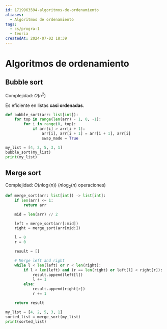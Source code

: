 ```yaml
---
id: 1719963594-algoritmos-de-ordenamiento
aliases:
  - Algoritmos de ordenamiento
tags:
  - cs/progra-1
  - teoria
createdAt: 2024-07-02 18:39
---
```


# Algoritmos de ordenamiento

## Bubble sort

Complejidad: $O(n^{2})$

Es eficiente en listas **casi ordenadas**.

```python
def bubble_sort(arr: list[int]):
    for top in range(len(arr) - 1, 0, -1):
        for i in range(0, top):
            if arr[i] > arr[i + 1]:
                arr[i], arr[i + 1] = arr[i + 1], arr[i]
                swap_made = True

my_list = [4, 2, 5, 3, 1]
bubble_sort(my_list)
print(my_list)
```

## Merge sort

Complejidad: $O(n\log(n))$ ($n\log_{2}(n)$ operaciones)

```python
def merge_sort(arr: list[int]) -> list[int]:
    if len(arr) <= 1:
        return arr

    mid = len(arr) // 2

    left = merge_sort(arr[:mid])
    right = merge_sort(arr[mid:])

    l = 0
    r = 0

    result = []

    # Merge left and right
    while l < len(left) or r < len(right):
        if l < len(left) and (r == len(right) or left[l] < right[r]):
            result.append(left[l])
            l += 1
        else:
            result.append(right[r])
            r += 1

    return result

my_list = [4, 2, 5, 3, 1]
sorted_list = merge_sort(my_list)
print(sorted_list)
```
